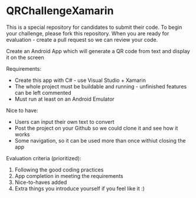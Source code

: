 # QRChallengeXamarin

This is a special repository for candidates to submit their code.
To begin your challenge, please fork this repository. When you are ready for evaluation - create a pull request so we can review your code.


Create an Android App which will generate a QR code from text and display it on the screen

Requirements:

* Create this app with C# - use Visual Studio + Xamarin 
* The whole project must be buildable and running - unfinished features can be left commented
* Must run at least on an Android Emulator

Nice to have:

* Users can input their own text to convert
* Post the project on your Github so we could clone it and see how it works
* Some navigation, so it can be used more than once withiut closing the app

Evaluation criteria (prioritized):

1. Following the good coding practices
2. App completion in meeting the requirements
3. Nice-to-haves added
4. Extra things you introduce yourself if you feel like it :)
